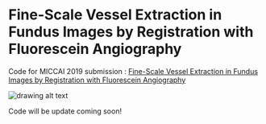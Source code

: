 # Fine-Scale Vessel Extraction in Fundus Images by Registration with Fluorescein Angiography

Code for MICCAI 2019 submission : [Fine-Scale Vessel Extraction in Fundus Images by Registration with Fluorescein Angiography](https://doi.org/10.1007/978-3-030-32239-7_86)

![drawing alt text](https://docs.google.com/drawings/d/18QkSozUjbhO82psF1kfE6xpGPN90V-wGtu0fJvmokDI/export/png)

Code will be update coming soon!
